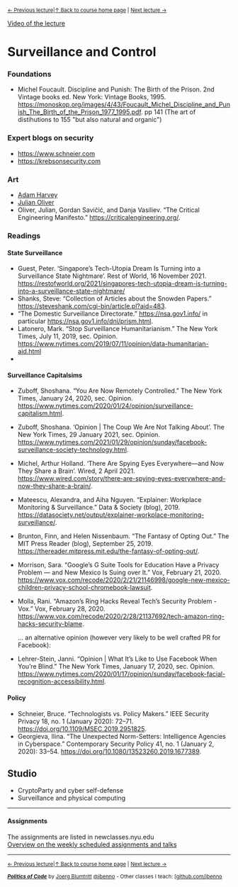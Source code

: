 <sup>[&larr; Previous lecture](/files/04.md)|[&uarr; Back to course home page](/README.md) | [Next lecture &rarr;](/files/06.md)</sup>  

[Video of the lecture](https://youtu.be/blcTgSw7tP8)

# Surveillance and Control

### Foundations
- Michel Foucault. Discipline and Punish: The Birth of the Prison. 2nd Vintage books ed. New York: Vintage Books, 1995. https://monoskop.org/images/4/43/Foucault_Michel_Discipline_and_Punish_The_Birth_of_the_Prison_1977_1995.pdf. pp 141 (The art of distihutions to 155 "but also natural and organic")


### Expert blogs on security
- https://www.schneier.com
- https://krebsonsecurity.com

### Art
- [Adam Harvey](https://ahprojects.com/)
- [Julian Oliver](https://julianoliver.com/)
- Oliver, Julian, Gordan Savičić, and Danja Vasiliev. “The Critical Engineering Manifesto.” https://criticalengineering.org/.

### Readings
#### State Surveillance
- Guest, Peter. ‘Singapore’s Tech-Utopia Dream Is Turning into a Surveillance State Nightmare’. Rest of World, 16 November 2021. https://restofworld.org/2021/singapores-tech-utopia-dream-is-turning-into-a-surveillance-state-nightmare/
- Shanks, Steve: “Collection of Articles about the Snowden Papers.” https://steveshank.com/cgi-bin/article.pl?aid=483.
- “The Domestic Surveillance Directorate.” https://nsa.gov1.info/ in particular https://nsa.gov1.info/dni/prism.html.
- Latonero, Mark. “Stop Surveillance Humanitarianism.” The New York Times, July 11, 2019, sec. Opinion. https://www.nytimes.com/2019/07/11/opinion/data-humanitarian-aid.html
- 
#### Surveillance Capitalsims
- Zuboff, Shoshana. “You Are Now Remotely Controlled.” The New York Times, January 24, 2020, sec. Opinion. https://www.nytimes.com/2020/01/24/opinion/surveillance-capitalism.html.
- Zuboff, Shoshana. ‘Opinion | The Coup We Are Not Talking About’. The New York Times, 29 January 2021, sec. Opinion. https://www.nytimes.com/2021/01/29/opinion/sunday/facebook-surveillance-society-technology.html.
- Michel, Arthur Holland. ‘There Are Spying Eyes Everywhere—and Now They Share a Brain’. Wired, 2 April 2021. https://www.wired.com/story/there-are-spying-eyes-everywhere-and-now-they-share-a-brain/.
- Mateescu, Alexandra, and Aiha Nguyen. “Explainer: Workplace Monitoring & Surveillance.” Data & Society (blog), 2019. https://datasociety.net/output/explainer-workplace-monitoring-surveillance/.  
- Brunton, Finn, and Helen Nissenbaum. “The Fantasy of Opting Out.” The MIT Press Reader (blog), September 25, 2019. https://thereader.mitpress.mit.edu/the-fantasy-of-opting-out/.  
- Morrison, Sara. “Google’s G Suite Tools for Education Have a Privacy Problem — and New Mexico Is Suing over It.” Vox, February 21, 2020. https://www.vox.com/recode/2020/2/21/21146998/google-new-mexico-children-privacy-school-chromebook-lawsuit.  
- Molla, Rani. “Amazon’s Ring Hacks Reveal Tech’s Security Problem - Vox.” Vox, February 28, 2020. https://www.vox.com/recode/2020/2/28/21137692/tech-amazon-ring-hacks-security-blame.  

  ... an alternative opinion (however very likely to be well crafted PR for Facebook):  
- Lehrer-Stein, Janni. “Opinion | What It’s Like to Use Facebook When You’re Blind.” The New York Times, January 17, 2020, sec. Opinion. https://www.nytimes.com/2020/01/17/opinion/sunday/facebook-facial-recognition-accessibility.html.

#### Policy
- Schneier, Bruce. “Technologists vs. Policy Makers.” IEEE Security Privacy 18, no. 1 (January 2020): 72–71. https://doi.org/10.1109/MSEC.2019.2951825.  
- Georgieva, Ilina. “The Unexpected Norm-Setters: Intelligence Agencies in Cyberspace.” Contemporary Security Policy 41, no. 1 (January 2, 2020): 33–54. https://doi.org/10.1080/13523260.2019.1677389.  

## Studio
- CryptoParty and cyber self-defense
- Surveillance and physical computing

***

#### Assignments
The assignments are listed in newclasses.nyu.edu  
[Overview on the weekly scheduled assignments and talks](https://docs.google.com/spreadsheets/d/10sTVIMTuhJcucApQ2_A34UC9M1YQ270t3X0l6DZnmDw/edit?usp=sharing)


***
<sup>[&larr; Previous lecture](/files/04.md)|[&uarr; Back to course home page](/README.md) | [Next lecture &rarr;](/files/06.md)</sup>  
  
<sup> ***[Politics of Code](/README.md)*** by [Joerg Blumtritt](https://jbenno.net) [@jbenno](https://twitter.com/jbenno) - Other classes I teach: [[github.com/jbenno](https://github.com/jbenno/teaching/)</sup>
